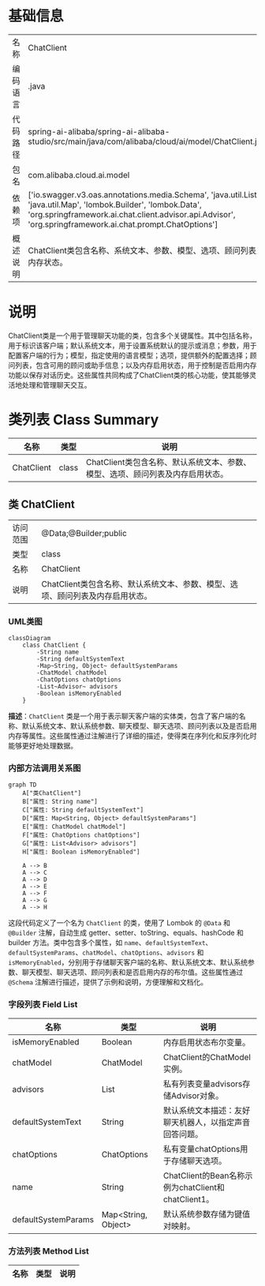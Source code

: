 # 基础信息

|      |      |
|------|------|
| 名称 | ChatClient |
| 编码语言 | .java |
| 代码路径 | spring-ai-alibaba/spring-ai-alibaba-studio/src/main/java/com/alibaba/cloud/ai/model/ChatClient.java |
| 包名 | com.alibaba.cloud.ai.model |
| 依赖项 | ['io.swagger.v3.oas.annotations.media.Schema', 'java.util.List', 'java.util.Map', 'lombok.Builder', 'lombok.Data', 'org.springframework.ai.chat.client.advisor.api.Advisor', 'org.springframework.ai.chat.prompt.ChatOptions'] |
| 概述说明 | ChatClient类包含名称、系统文本、参数、模型、选项、顾问列表及内存状态。 |

# 说明

ChatClient类是一个用于管理聊天功能的类，包含多个关键属性。其中包括名称，用于标识该客户端；默认系统文本，用于设置系统默认的提示或消息；参数，用于配置客户端的行为；模型，指定使用的语言模型；选项，提供额外的配置选择；顾问列表，包含可用的顾问或助手信息；以及内存启用状态，用于控制是否启用内存功能以保存对话历史。这些属性共同构成了ChatClient类的核心功能，使其能够灵活地处理和管理聊天交互。

# 类列表 Class Summary

| 名称   | 类型  | 说明 |
|-------|------|-------------|
| ChatClient | class | ChatClient类包含名称、默认系统文本、参数、模型、选项、顾问列表及内存启用状态。 |



## 类 ChatClient

|      |      |
|------|------|
| 访问范围 | @Data;@Builder;public |
| 类型 | class |
| 名称 | ChatClient |
| 说明 | ChatClient类包含名称、默认系统文本、参数、模型、选项、顾问列表及内存启用状态。 |


### UML类图

```mermaid
classDiagram
    class ChatClient {
        -String name
        -String defaultSystemText
        -Map~String, Object~ defaultSystemParams
        -ChatModel chatModel
        -ChatOptions chatOptions
        -List~Advisor~ advisors
        -Boolean isMemoryEnabled
    }
```

**描述**：`ChatClient` 类是一个用于表示聊天客户端的实体类，包含了客户端的名称、默认系统文本、默认系统参数、聊天模型、聊天选项、顾问列表以及是否启用内存等属性。这些属性通过注解进行了详细的描述，使得类在序列化和反序列化时能够更好地处理数据。


### 内部方法调用关系图

```mermaid
graph TD
    A["类ChatClient"]
    B["属性: String name"]
    C["属性: String defaultSystemText"]
    D["属性: Map<String, Object> defaultSystemParams"]
    E["属性: ChatModel chatModel"]
    F["属性: ChatOptions chatOptions"]
    G["属性: List<Advisor> advisors"]
    H["属性: Boolean isMemoryEnabled"]

    A --> B
    A --> C
    A --> D
    A --> E
    A --> F
    A --> G
    A --> H
```

这段代码定义了一个名为 `ChatClient` 的类，使用了 Lombok 的 `@Data` 和 `@Builder` 注解，自动生成 getter、setter、toString、equals、hashCode 和 builder 方法。类中包含多个属性，如 `name`、`defaultSystemText`、`defaultSystemParams`、`chatModel`、`chatOptions`、`advisors` 和 `isMemoryEnabled`，分别用于存储聊天客户端的名称、默认系统文本、默认系统参数、聊天模型、聊天选项、顾问列表和是否启用内存的布尔值。这些属性通过 `@Schema` 注解进行描述，提供了示例和说明，方便理解和文档化。

### 字段列表 Field List

| 名称  | 类型  | 说明 |
|-------|-------|------|
| isMemoryEnabled | Boolean | 内存启用状态布尔变量。 |
| chatModel | ChatModel | ChatClient的ChatModel实例。 |
| advisors | List<Advisor> | 私有列表变量advisors存储Advisor对象。 |
| defaultSystemText | String | 默认系统文本描述：友好聊天机器人，以指定声音回答问题。 |
| chatOptions | ChatOptions | 私有变量chatOptions用于存储聊天选项。 |
| name | String | ChatClient的Bean名称示例为chatClient和chatClient1。 |
| defaultSystemParams | Map<String, Object> | 默认系统参数存储为键值对映射。 |

### 方法列表 Method List

| 名称  | 类型  | 说明 |
|-------|-------|------|




